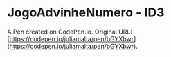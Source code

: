 # JogoAdvinheNumero - ID3

A Pen created on CodePen.io. Original URL: [https://codepen.io/juliamalta/pen/bGYXbwr](https://codepen.io/juliamalta/pen/bGYXbwr).


